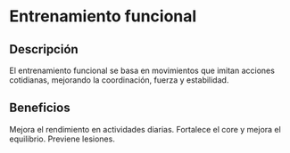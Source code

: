 # Entrenamiento funcional

## Descripción
El entrenamiento funcional se basa en movimientos que imitan acciones cotidianas, mejorando la coordinación, fuerza y estabilidad.

## Beneficios
Mejora el rendimiento en actividades diarias.
Fortalece el core y mejora el equilibrio.
Previene lesiones.